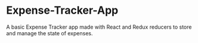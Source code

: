 # Expense-Tracker-App
A basic Expense Tracker app made with React and Redux reducers to store and manage the state of expenses.
